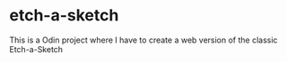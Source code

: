 # etch-a-sketch
This is a Odin project where I have to create a web version of the classic Etch-a-Sketch

